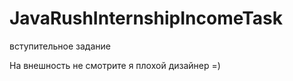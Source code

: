 # JavaRushInternshipIncomeTask
вступительное задание


На внешность не смотрите я плохой дизайнер =)
